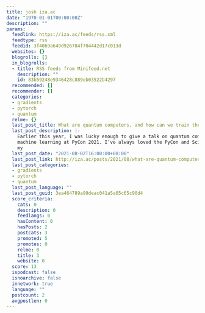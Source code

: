 ```yaml
---
title: josh iza.ac
date: "1970-01-01T00:00:00Z"
description: ""
params:
  feedlink: https://iza.ac/feeds/rss.xml
  feedtype: rss
  feedid: 3f4069a649d926784f704442d17c013d
  websites: {}
  blogrolls: []
  in_blogrolls:
  - title: RSS feeds from Minifeed.net
    description: ""
    id: 83b59248e9346428c889eb03522b4297
  recommended: []
  recommender: []
  categories:
  - gradients
  - pytorch
  - quantum
  relme: {}
  last_post_title: What are quantum computers, and how can we train them in Python?
  last_post_description: |-
    Earlier this year, I was lucky enough to give a talk on quantum computing and near-term quantum
    machine learning at PyCon 2021. I’ve always loved the PyCon and SciPy conferences; in fact, one of
    my
  last_post_date: "2021-08-02T16:00:00+08:00"
  last_post_link: http://iza.ac/posts/2021/08/what-are-quantum-computers-and-how-can-we-train-them-in-python/
  last_post_categories:
  - gradients
  - pytorch
  - quantum
  last_post_language: ""
  last_post_guid: 3ea464789a99deac041a5a05c65c90d4
  score_criteria:
    cats: 0
    description: 0
    feedlangs: 0
    hasContent: 0
    hasPosts: 2
    postcats: 3
    promoted: 5
    promotes: 0
    relme: 0
    title: 3
    website: 0
  score: 13
  ispodcast: false
  isnoarchive: false
  innetwork: true
  language: ""
  postcount: 2
  avgpostlen: 0
---
```

